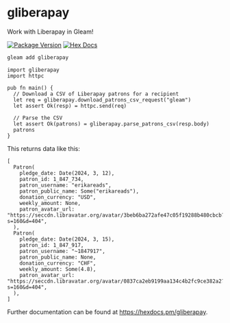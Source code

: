 # gliberapay

Work with Liberapay in Gleam!

[![Package Version](https://img.shields.io/hexpm/v/gliberapay)](https://hex.pm/packages/gliberapay)
[![Hex Docs](https://img.shields.io/badge/hex-docs-ffaff3)](https://hexdocs.pm/gliberapay/)

```sh
gleam add gliberapay
```
```gleam
import gliberapay
import httpc

pub fn main() {
  // Download a CSV of Liberapay patrons for a recipient
  let req = gliberapay.download_patrons_csv_request("gleam")
  let assert Ok(resp) = httpc.send(req)

  // Parse the CSV
  let assert Ok(patrons) = gliberapay.parse_patrons_csv(resp.body)
  patrons
}
```
This returns data like this:
```gleam
[
  Patron(
    pledge_date: Date(2024, 3, 12),
    patron_id: 1_847_734,
    patron_username: "erikareads",
    patron_public_name: Some("erikareads"),
    donation_currency: "USD",
    weekly_amount: None,
    patron_avatar_url: "https://seccdn.libravatar.org/avatar/3beb6ba272afe47c05f19288b480cbcb?s=160&d=404",
  ),
  Patron(
    pledge_date: Date(2024, 3, 15),
    patron_id: 1_847_917,
    patron_username: "~1847917",
    patron_public_name: None,
    donation_currency: "CHF",
    weekly_amount: Some(4.8),
    patron_avatar_url: "https://seccdn.libravatar.org/avatar/0837ca2eb9199aa134c4b2fc9ce382a2?s=160&d=404",
  ),
]
```
  

Further documentation can be found at <https://hexdocs.pm/gliberapay>.

